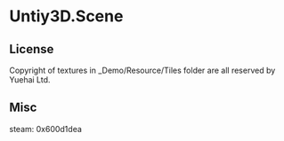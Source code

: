# Untiy3D.Scene

## License

Copyright of textures in \_Demo/Resource/Tiles folder are all reserved by Yuehai Ltd.

## Misc
steam: 0x600d1dea

